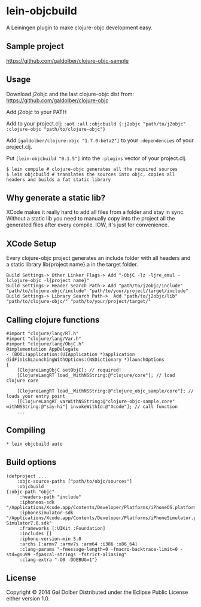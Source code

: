# lein-objcbuild

A Leiningen plugin to make clojure-objc development easy.

## Sample project

https://github.com/galdolber/clojure-objc-sample

## Usage

Download j2objc and the last clojure-objc dist from: https://github.com/galdolber/clojure-objc

Add j2objc to your PATH

Add to your project.clj:
    `:aot :all`
    `:objcbuild {:j2objc "path/to/j2objc" :clojure-objc "path/to/clojure-objc"}`

Add `[galdolber/clojure-objc "1.7.0-beta2"]` to your `:dependencies` of your project.clj.

Put `[lein-objcbuild "0.1.5"]` into the `:plugins` vector of your project.clj.

    $ lein compile # clojure-objc generates all the required sources
    $ lein objcbuild # translates the sources into objc, copies all headers and builds a fat static library

## Why generate a static lib?

XCode makes it really hard to add all files from a folder and stay in sync. Without a static lib you need to manually copy into the project all the generated files after every compile. IOW, it's just for convenience.

## XCode Setup

Every clojure-objc project generates an include folder with all headers and a static library lib{project name}.a in the target folder.

    Build Settings-> Other Linker Flags-> Add "-ObjC -lz -ljre_emul -lclojure-objc -l{project name}"
    Build Settings-> Header Search Path-> Add "path/to/j2objc/include" "path/to/clojure-objc/include" "path/to/your/project/target/include"
    Build Settings-> Library Search Path->  Add "path/to/j2objc/lib" "path/to/clojure-objc/" "path/to/your/project/target/"
    
## Calling clojure functions

    #import "clojure/lang/RT.h"
    #import "clojure/lang/Var.h"
    #import "clojure/lang/ObjC.h"
    @implementation AppDelegate
    - (BOOL)application:(UIApplication *)application didFinishLaunchingWithOptions:(NSDictionary *)launchOptions
    {
        [ClojureLangObjC setObjC]; // required!
        [ClojureLangRT load__WithNSString:@"clojure/core"]; // load clojure core
        
        [ClojureLangRT load__WithNSString:@"clojure_objc_sample/core"]; // loads your entry point
        [[ClojureLangRT varWithNSString:@"clojure-objc-sample.core" withNSString:@"say-hi"] invokeWithId:@"Xcode"]; // call function
        ...

## Compiling

    * lein objcbuild auto

## Build options

    (defproject ...
        :objc-source-paths ["path/to/objc/sources"]
        :objcbuild 
	{:objc-path "objc"
         :headers-path "include"
         :iphoneos-sdk "/Applications/Xcode.app/Contents/Developer/Platforms/iPhoneOS.platform/Developer/SDKs/iPhoneOS7.0.sdk"
         :iphonesimulator-sdk "/Applications/Xcode.app/Contents/Developer/Platforms/iPhoneSimulator.platform/Developer/SDKs/iPhone Simulator7.0.sdk"
         :frameworks [:UIKit :Foundation]
         :includes []
         :iphone-version-min 5.0
         :archs [:armv7 :armv7s :arm64 :i386 :x86_64]
         :clang-params "-fmessage-length=0 -fmacro-backtrace-limit=0 -std=gnu99 -fpascal-strings -fstrict-aliasing"
         :clang-extra "-O0 -DDEBUG=1"}

## License

Copyright © 2014 Gal Dolber
Distributed under the Eclipse Public License either version 1.0.
